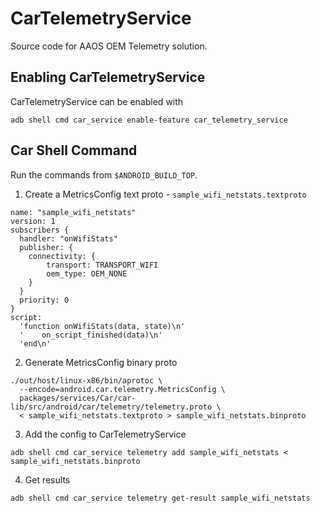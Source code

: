 <!--
  Copyright (C) 2021 The Android Open Source Project

  Licensed under the Apache License, Version 2.0 (the "License");
  you may not use this file except in compliance with the License.
  You may obtain a copy of the License at

       http://www.apache.org/licenses/LICENSE-2.0

  Unless required by applicable law or agreed to in writing, software
  distributed under the License is distributed on an "AS IS" BASIS,
  WITHOUT WARRANTIES OR CONDITIONS OF ANY KIND, either express or implied.
  See the License for the specific language governing permissions and
  limitations under the License
  -->

# CarTelemetryService

Source code for AAOS OEM Telemetry solution.


## Enabling CarTelemetryService

CarTelemetryService can be enabled with

```
adb shell cmd car_service enable-feature car_telemetry_service
```

## Car Shell Command

Run the commands from `$ANDROID_BUILD_TOP`.

1. Create a MetricsConfig text proto - `sample_wifi_netstats.textproto`

```
name: "sample_wifi_netstats"
version: 1
subscribers {
  handler: "onWifiStats"
  publisher: {
    connectivity: {
        transport: TRANSPORT_WIFI
        oem_type: OEM_NONE
    }
  }
  priority: 0
}
script:
  'function onWifiStats(data, state)\n'
  '    on_script_finished(data)\n'
  'end\n'
```

2. Generate MetricsConfig binary proto

```
./out/host/linux-x86/bin/aprotoc \
  --encode=android.car.telemetry.MetricsConfig \
  packages/services/Car/car-lib/src/android/car/telemetry/telemetry.proto \
  < sample_wifi_netstats.textproto > sample_wifi_netstats.binproto
```

3. Add the config to CarTelemetryService

```
adb shell cmd car_service telemetry add sample_wifi_netstats < sample_wifi_netstats.binproto
```

4. Get results

```
adb shell cmd car_service telemetry get-result sample_wifi_netstats
```
